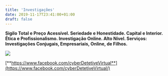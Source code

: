 ```yaml
---
title: 'Investigações'
date: 2019-11-17T23:41:00+01:00
draft: false
---
```


**Sigilo Total e Preço Acessível. Seriedade e Honestidade. Capital e Interior. Ética e Profissionalismo. Investigação Online. Alto Nível. Serviços: Investigações Conjugais, Empresariais, Online, de Filhos.**

  

  

[![](https://1.bp.blogspot.com/-OgA84Bo8BMk/WIiCX3N_o2I/AAAAAAAAA70/zRTXLbzl-LcUUMDZkIcm6dmirkrpVAbHACPcBGAYYCw/s1600/detetive.PNG)](https://1.bp.blogspot.com/-OgA84Bo8BMk/WIiCX3N_o2I/AAAAAAAAA70/zRTXLbzl-LcUUMDZkIcm6dmirkrpVAbHACPcBGAYYCw/s1600/detetive.PNG)

  

[**https://www.facebook.com/cyberDetetiveVirtual**](https://www.facebook.com/cyberDetetiveVirtual/)